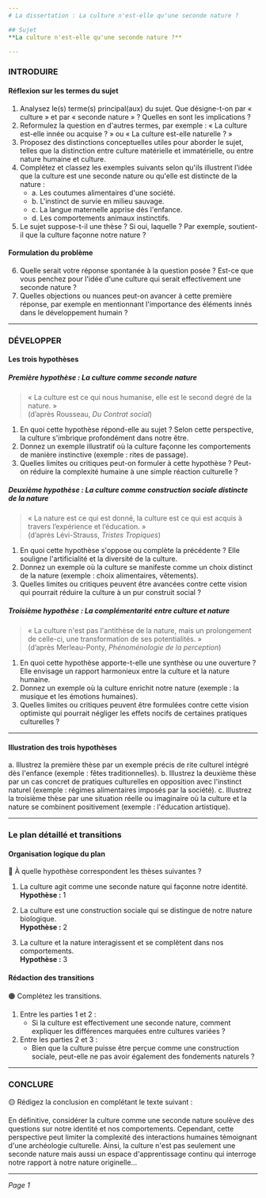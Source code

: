```yaml
---
# La dissertation : La culture n'est-elle qu'une seconde nature ?

## Sujet
**La culture n'est-elle qu'une seconde nature ?**

---
```


### INTRODUIRE

#### Réflexion sur les termes du sujet

1. Analysez le(s) terme(s) principal(aux) du sujet. Que désigne-t-on par « culture » et par « seconde nature » ? Quelles en sont les implications ?
2. Reformulez la question en d'autres termes, par exemple : « La culture est-elle innée ou acquise ? » ou « La culture est-elle naturelle ? »
3. Proposez des distinctions conceptuelles utiles pour aborder le sujet, telles que la distinction entre culture matérielle et immatérielle, ou entre nature humaine et culture.
4. Complétez et classez les exemples suivants selon qu'ils illustrent l'idée que la culture est une seconde nature ou qu'elle est distincte de la nature :
   - a. Les coutumes alimentaires d'une société.
   - b. L'instinct de survie en milieu sauvage.
   - c. La langue maternelle apprise dès l'enfance.
   - d. Les comportements animaux instinctifs.
5. Le sujet suppose-t-il une thèse ? Si oui, laquelle ? Par exemple, soutient-il que la culture façonne notre nature ?

#### Formulation du problème

6. Quelle serait votre réponse spontanée à la question posée ? Est-ce que vous penchez pour l'idée d'une culture qui serait effectivement une seconde nature ?
7. Quelles objections ou nuances peut-on avancer à cette première réponse, par exemple en mentionnant l'importance des éléments innés dans le développement humain ?

---

### DÉVELOPPER

#### Les trois hypothèses

##### Première hypothèse : La culture comme seconde nature

> « La culture est ce qui nous humanise, elle est le second degré de la nature. »  
> (d’après Rousseau, *Du Contrat social*)

1. En quoi cette hypothèse répond-elle au sujet ? Selon cette perspective, la culture s'imbrique profondément dans notre être.
2. Donnez un exemple illustratif où la culture façonne les comportements de manière instinctive (exemple : rites de passage).
3. Quelles limites ou critiques peut-on formuler à cette hypothèse ? Peut-on réduire la complexité humaine à une simple réaction culturelle ?

##### Deuxième hypothèse : La culture comme construction sociale distincte de la nature

> « La nature est ce qui est donné, la culture est ce qui est acquis à travers l’expérience et l’éducation. »  
> (d’après Lévi-Strauss, *Tristes Tropiques*)

1. En quoi cette hypothèse s'oppose ou complète la précédente ? Elle souligne l'artificialité et la diversité de la culture.
2. Donnez un exemple où la culture se manifeste comme un choix distinct de la nature (exemple : choix alimentaires, vêtements).
3. Quelles limites ou critiques peuvent être avancées contre cette vision qui pourrait réduire la culture à un pur construit social ?

##### Troisième hypothèse : La complémentarité entre culture et nature

> « La culture n'est pas l'antithèse de la nature, mais un prolongement de celle-ci, une transformation de ses potentialités. »  
> (d’après Merleau-Ponty, *Phénoménologie de la perception*)

1. En quoi cette hypothèse apporte-t-elle une synthèse ou une ouverture ? Elle envisage un rapport harmonieux entre la culture et la nature humaine.
2. Donnez un exemple où la culture enrichit notre nature (exemple : la musique et les émotions humaines).
3. Quelles limites ou critiques peuvent être formulées contre cette vision optimiste qui pourrait négliger les effets nocifs de certaines pratiques culturelles ?

---

#### Illustration des trois hypothèses

a. Illustrez la première thèse par un exemple précis de rite culturel intégré dès l'enfance (exemple : fêtes traditionnelles).
b. Illustrez la deuxième thèse par un cas concret de pratiques culturelles en opposition avec l'instinct naturel (exemple : régimes alimentaires imposés par la société).
c. Illustrez la troisième thèse par une situation réelle ou imaginaire où la culture et la nature se combinent positivement (exemple : l'éducation artistique).

---

### Le plan détaillé et transitions

#### Organisation logique du plan

🔴 À quelle hypothèse correspondent les thèses suivantes ?

1. La culture agit comme une seconde nature qui façonne notre identité.  
   **Hypothèse :** 1

2. La culture est une construction sociale qui se distingue de notre nature biologique.  
   **Hypothèse :** 2

3. La culture et la nature interagissent et se complètent dans nos comportements.  
   **Hypothèse :** 3

#### Rédaction des transitions

🟠 Complétez les transitions.

1. Entre les parties 1 et 2 :  
   - Si la culture est effectivement une seconde nature, comment expliquer les différences marquées entre cultures variées ?
2. Entre les parties 2 et 3 :  
   - Bien que la culture puisse être perçue comme une construction sociale, peut-elle ne pas avoir également des fondements naturels ?

---

### CONCLURE

🟡 Rédigez la conclusion en complétant le texte suivant :

En définitive, considérer la culture comme une seconde nature soulève des questions sur notre identité et nos comportements. Cependant, cette perspective peut limiter la complexité des interactions humaines témoignant d'une archéologie culturelle. Ainsi, la culture n'est pas seulement une seconde nature mais aussi un espace d'apprentissage continu qui interroge notre rapport à notre nature originelle…

--- 

*Page 1*